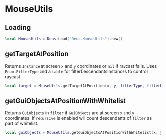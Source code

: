 # MouseUtils

## Loading

```lua
local MouseUtils = Deus:Load("Deus.MouseUtils").new()
```

## getTargetAtPosition

Returns `Instance` at screen `x` and `y` coordinates or `nil` if raycast fails. Uses `Enum.FilterType` and a `table` for filterDescendantsInstances to control raycast.

```lua
local target = MouseUtils.getTargetAtPosition(x, y, filterType, filterDescendantsInstances)
```

## getGuiObjectsAtPositionWithWhitelist

Returns `GuiObjects` in `filter` if `GuiObjects` are at screen `x` and `y` coordinates. If `recursive` is enabled will count descendants of `filter` as part of whitelist.

```lua
local guiObjects = MouseUtils.getGuiObjectsAtPositionWithWhitelist(x, y, filter, recursive)
```